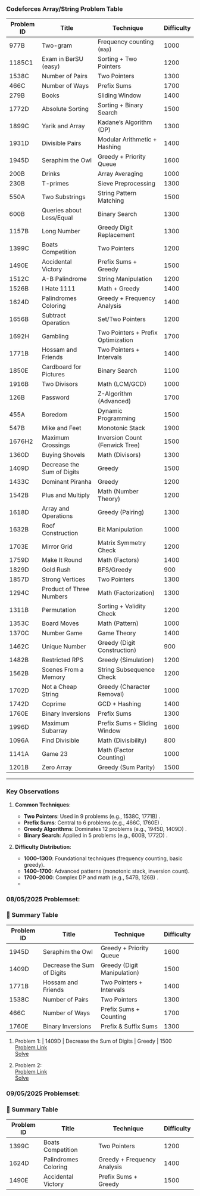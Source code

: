 ### **Codeforces Array/String Problem Table**  
| Problem ID | Title | Technique | Difficulty |
|------------|--------------------------------|-----------------------------|------------|
| 977B | Two-gram | Frequency counting (`map`) | 1000 |
| 1185C1 | Exam in BerSU (easy) | Sorting + Two Pointers | 1200 |
| 1538C | Number of Pairs | Two Pointers | 1300 |
| 466C | Number of Ways | Prefix Sums | 1700 |
| 279B | Books | Sliding Window | 1400 |
| 1772D | Absolute Sorting | Sorting + Binary Search | 1500 |
| 1899C | Yarik and Array | Kadane’s Algorithm (DP) | 1300 |
| 1931D | Divisible Pairs | Modular Arithmetic + Hashing | 1400 |
| 1945D | Seraphim the Owl | Greedy + Priority Queue | 1600 |
| 200B | Drinks | Array Averaging | 1000 |
| 230B | T-primes | Sieve Preprocessing | 1300 |
| 550A | Two Substrings | String Pattern Matching | 1500 |
| 600B | Queries about Less/Equal | Binary Search | 1300 |
| 1157B | Long Number | Greedy Digit Replacement | 1300 |
| 1399C | Boats Competition | Two Pointers | 1200 |
| 1490E | Accidental Victory | Prefix Sums + Greedy | 1500 |
| 1512C | A-B Palindrome | String Manipulation | 1200 |
| 1526B | I Hate 1111 | Math + Greedy | 1400 |
| 1624D | Palindromes Coloring | Greedy + Frequency Analysis | 1400 |
| 1656B | Subtract Operation | Set/Two Pointers | 1200 |
| 1692H | Gambling | Two Pointers + Prefix Optimization | 1700 |
| 1771B | Hossam and Friends | Two Pointers + Intervals | 1400 |
| 1850E | Cardboard for Pictures | Binary Search | 1100 |
| 1916B | Two Divisors | Math (LCM/GCD) | 1000 |
| 126B | Password | Z-Algorithm (Advanced) | 1700 |
| 455A | Boredom | Dynamic Programming | 1500 |
| 547B | Mike and Feet | Monotonic Stack | 1900 |
| 1676H2 | Maximum Crossings | Inversion Count (Fenwick Tree) | 1500 |
| 1360D | Buying Shovels | Math (Divisors) | 1300 |
| 1409D | Decrease the Sum of Digits | Greedy | 1500 |
| 1433C | Dominant Piranha | Greedy | 1200 |
| 1542B | Plus and Multiply | Math (Number Theory) | 1200 |
| 1618D | Array and Operations | Greedy (Pairing) | 1300 |
| 1632B | Roof Construction | Bit Manipulation | 1000 |
| 1703E | Mirror Grid | Matrix Symmetry Check | 1200 |
| 1759D | Make It Round | Math (Factors) | 1400 |
| 1829D | Gold Rush | BFS/Greedy | 900 |
| 1857D | Strong Vertices | Two Pointers | 1300 |
| 1294C | Product of Three Numbers | Math (Factorization) | 1300 |
| 1311B | Permutation | Sorting + Validity Check | 1200 |
| 1353C | Board Moves | Math (Pattern) | 1000 |
| 1370C | Number Game | Game Theory | 1400 |
| 1462C | Unique Number | Greedy (Digit Construction) | 900 |
| 1482B | Restricted RPS | Greedy (Simulation) | 1200 |
| 1562B | Scenes From a Memory | String Subsequence Check | 1200 |
| 1702D | Not a Cheap String | Greedy (Character Removal) | 1000 |
| 1742D | Coprime | GCD + Hashing | 1400 |
| 1760E | Binary Inversions | Prefix Sums | 1300 |
| 1996D | Maximum Subarray | Prefix Sums + Sliding Window | 1600 |
| 1096A | Find Divisible | Math (Divisibility) | 800 |
| 1141A | Game 23 | Math (Factor Counting) | 1000 |
| 1201B | Zero Array | Greedy (Sum Parity) | 1500 |

---

### **Key Observations**  
1. **Common Techniques**:  
   - **Two Pointers**: Used in 9 problems (e.g., 1538C, 1771B) .  
   - **Prefix Sums**: Central to 6 problems (e.g., 466C, 1760E) .  
   - **Greedy Algorithms**: Dominates 12 problems (e.g., 1945D, 1409D) .  
   - **Binary Search**: Applied in 5 problems (e.g., 600B, 1772D) .  

2. **Difficulty Distribution**:  
   - **1000–1300**: Foundational techniques (frequency counting, basic greedy).  
   - **1400–1700**: Advanced patterns (monotonic stack, inversion count).  
   - **1700–2000**: Complex DP and math (e.g., 547B, 126B) .
   - 

### **08/05/2025 Problemset**:
### 🧠 Summary Table

| Problem ID | Title | Technique | Difficulty |
|-----------|-----------------------------|--------------------------|------------|
| 1945D | Seraphim the Owl | Greedy + Priority Queue | 1600 |
| 1409D | Decrease the Sum of Digits | Greedy (Digit Manipulation) | 1500 |
| 1771B | Hossam and Friends | Two Pointers + Intervals | 1400 |
| 1538C | Number of Pairs | Two Pointers | 1300 |
| 466C | Number of Ways | Prefix Sums + Counting | 1700 |
| 1760E | Binary Inversions | Prefix & Suffix Sums | 1300 |

1. Problem 1:
| 1409D | Decrease the Sum of Digits | Greedy | 1500 <br>
[Problem Link](https://codeforces.com/problemset/problem/1409/D) <br>
[Solve](1409D.md) <br>

2. Problem 2: <br>
[Problem Link](https://codeforces.com/problemset/problem/1796/D) <br>
[Solve](1796D.md) <br>


### **09/05/2025 Problemset**:
### 🧠 Summary Table

| Problem ID | Title | Technique | Difficulty |
|-----------|-----------------------------|--------------------------|------------|
| 1399C | Boats Competition | Two Pointers | 1200 |
| 1624D | Palindromes Coloring | Greedy + Frequency Analysis | 1400 |
| 1490E | Accidental Victory | Prefix Sums + Greedy | 1500 |


